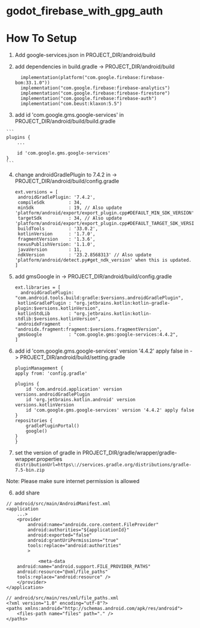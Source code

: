 
# godot_firebase_with_gpg_auth

# How To Setup 
  1. Add google-services.json  in PROJECT_DIR/android/build
  2. add dependencies in build.gradle -> PROJECT_DIR/android/build
      ```
        implementation(platform("com.google.firebase:firebase-bom:33.1.0"))
        implementation("com.google.firebase:firebase-analytics")
        implementation("com.google.firebase:firebase-firestore")
        implementation("com.google.firebase:firebase-auth")
        implementation("com.beust:klaxon:5.5")
        ```

  3. add  id 'com.google.gms.google-services' in PROJECT_DIR/android/build/build.gradle
    
    ```
    plugins {
        ...

        id 'com.google.gms.google-services'
    }
    ```

  4. change androidGradlePlugin to 7.4.2 in ->  PROJECT_DIR/android/build/config.gradle
     ```
     ext.versions = [
      androidGradlePlugin: '7.4.2',
      compileSdk         : 34,
      minSdk             : 19, // Also update 'platform/android/export/export_plugin.cpp#DEFAULT_MIN_SDK_VERSION'
      targetSdk          : 34, // Also update 'platform/android/export/export_plugin.cpp#DEFAULT_TARGET_SDK_VERSION'
      buildTools         : '33.0.2',
      kotlinVersion      : '1.7.0',
      fragmentVersion    : '1.3.6',
      nexusPublishVersion: '1.1.0',
      javaVersion        : 11,
      ndkVersion         : '23.2.8568313' // Also update 'platform/android/detect.py#get_ndk_version' when this is updated.
     ]
     ```
  5. add gmsGoogle in -> PROJECT_DIR/android/build/config.gradle
     ```
     ext.libraries = [
       androidGradlePlugin: "com.android.tools.build:gradle:$versions.androidGradlePlugin",
      kotlinGradlePlugin : "org.jetbrains.kotlin:kotlin-gradle-plugin:$versions.kotlinVersion",
      kotlinStdLib       : "org.jetbrains.kotlin:kotlin-stdlib:$versions.kotlinVersion",
      androidxFragment   : "androidx.fragment:fragment:$versions.fragmentVersion",
      gmsGoogle          : "com.google.gms:google-services:4.4.2",
     ]
     ```
  6. add  id 'com.google.gms.google-services' version '4.4.2' apply false in -> PROJECT_DIR/android/build/setting.gradle
      ```
      pluginManagement {
      apply from: 'config.gradle'

      plugins {
          id 'com.android.application' version versions.androidGradlePlugin
          id 'org.jetbrains.kotlin.android' version versions.kotlinVersion
          id 'com.google.gms.google-services' version '4.4.2' apply false
      }
      repositories {
          gradlePluginPortal()
          google()
      }
      }
      ```
      
  7. set the version of gradle in PROJECT_DIR/gradle/wrapper/gradle-wrapper.properties
    ```
    distributionUrl=https\://services.gradle.org/distributions/gradle-7.5-bin.zip
    ```

  Note: Please make sure internet permission is allowed

6. add share 
```
// android/src/main/AndroidManifest.xml
<application
    ...>
    <provider
        android:name="androidx.core.content.FileProvider"
        android:authorities="${applicationId}"
        android:exported="false"
        android:grantUriPermissions="true"
        tools:replace="android:authorities"
        >

            <meta-data
    android:name="android.support.FILE_PROVIDER_PATHS"
    android:resource="@xml/file_paths"
    tools:replace="android:resource" />
    </provider>
</application>

// android/src/main/res/xml/file_paths.xml
<?xml version="1.0" encoding="utf-8"?>
<paths xmlns:android="http://schemas.android.com/apk/res/android">
    <files-path name="files" path="." />
</paths>

```
